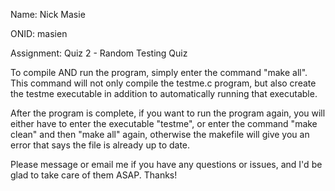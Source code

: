 Name: Nick Masie

ONID: masien

Assignment: Quiz 2 - Random Testing Quiz

To compile AND run the program, simply enter the command "make all".  This command will not only compile the testme.c program, but also create the testme executable in addition to automatically running that executable.

After the program is complete, if you want to run the program again, you will either have to enter the executable "testme", or enter the command "make clean" and then "make all" again, otherwise the makefile will give you an error that says the file is already up to date.

Please message or email me if you have any questions or issues, and I'd be glad to take care of them ASAP.  Thanks!
